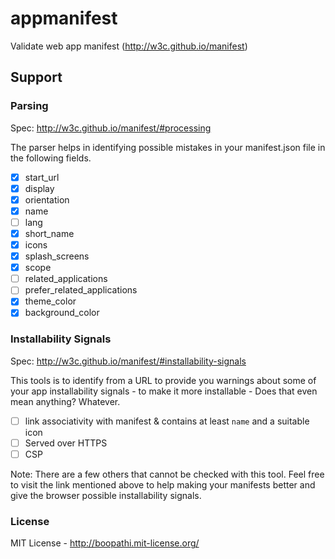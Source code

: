 # appmanifest

Validate web app manifest (http://w3c.github.io/manifest)

## Support

### Parsing

Spec: http://w3c.github.io/manifest/#processing

The parser helps in identifying possible mistakes in your manifest.json file in the following fields.

+ [x] start_url
+ [x] display
+ [x] orientation
+ [x] name
+ [ ] lang
+ [x] short_name
+ [x] icons
+ [x] splash_screens
+ [x] scope
+ [ ] related_applications
+ [ ] prefer_related_applications
+ [x] theme_color
+ [x] background_color

### Installability Signals

Spec: http://w3c.github.io/manifest/#installability-signals

This tools is to identify from a URL to provide you warnings about some of your app installability signals - to make it more installable - Does that even mean anything? Whatever.

+ [ ] link associativity with manifest & contains at least `name` and a suitable icon
+ [ ] Served over HTTPS
+ [ ] CSP

Note: There are a few others that cannot be checked with this tool. Feel free to visit the link mentioned above to help making your manifests better and give the browser possible installability signals.

### License

MIT License - http://boopathi.mit-license.org/
